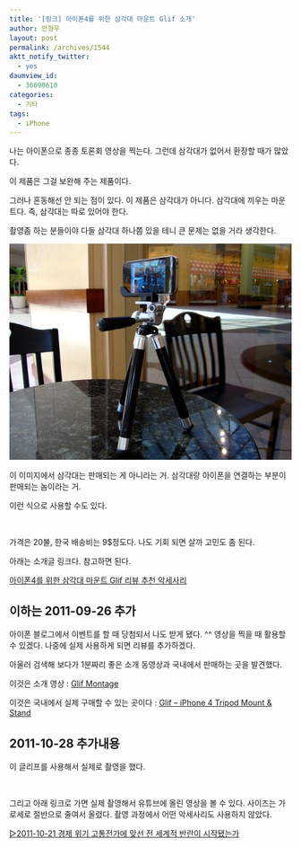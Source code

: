 ```yaml
---
title: '[링크] 아이폰4를 위한 삼각대 마운트 Glif 소개'
author: 안형우
layout: post
permalink: /archives/1544
aktt_notify_twitter:
  - yes
daumview_id:
  - 36690610
categories:
  - 기타
tags:
  - iPhone
---
```

나는 아이폰으로 종종 토론회 영상을 찍는다. 그런데 삼각대가 없어서 환장할 때가 많았다.

이 제품은 그걸 보완해 주는 제품이다.

그러나 혼동해선 안 되는 점이 있다. 이 제품은 삼각대가 아니다. 삼각대에 끼우는 마운트다. 즉, 삼각대는 따로 있어야 한다.

촬영좀 하는 분들이야 다들 삼각대 하나쯤 있을 테니 큰 문제는 없을 거라 생각한다.

<img class="aligncenter" alt="" src="/uploads/legacy/iphone-glif2.jpg" />

이 이미지에서 삼각대는 판매되는 게 아니라는 거. 삼각대랑 아이폰을 연결하는 부분이 판매되는 놈이라는 거.

이런 식으로 사용할 수도 있다.

<img class="aligncenter" alt="" src="http://mytory.net/uploads/legacy/iphone-glif.jpg" />

가격은 20불, 한국 배송비는 9$정도다. 나도 기회 되면 살까 고민도 좀 된다.

아래는 소개글 링크다. 참고하면 된다.

[아이폰4를 위한 삼각대 마운트 Glif 리뷰 추천 악세사리][1]

## 이하는 2011-09-26 추가

아이폰 블로그에서 이벤트를 할 때 당첨되서 나도 받게 됐다. ^^ 영상을 찍을 때 활용할 수 있겠다. 나중에 실제 사용하게 되면 리뷰를 추가하겠다.

아울러 검색해 보다가 1분짜리 좋은 소개 동영상과 국내에서 판매하는 곳을 발견했다.

이것은 소개 영상 : [Glif Montage][2]

이것은 국내에서 실제 구매할 수 있는 곳이다 : [Glif &#8211; iPhone 4 Tripod Mount & Stand][3]

## 2011-10-28 추가내용

이 글리프를 사용해서 실제로 촬영을 했다.

<p style="text-align: center;">
  <img class="aligncenter" alt="" src="http://mytory.net/uploads/legacy/iphone-tripod-using-example.jpg" />
</p>

그리고 아래 링크로 가면 실제 촬영해서 유튜브에 올린 영상을 볼 수 있다. 사이즈는 가로세로 절반으로 줄여서 올렸다. 촬영 과정에서 어떤 악세사리도 사용하지 않았다.

[▷2011-10-21 경제 위기 고통전가에 맞선 전 세계적 반란이 시작됐는가][4]

 [1]: http://iphoneblog.co.kr/1010
 [2]: http://www.youtube.com/watch?v=UO2DPoqSOm0
 [3]: http://www.funshop.co.kr/vs/Detail.aspx?itemno=12192
 [4]: http://www.left21.com/article/10352#youtube